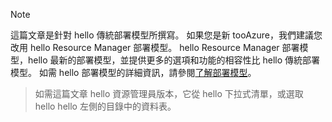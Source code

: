 > [!NOTE]
> 這篇文章是針對 hello 傳統部署模型所撰寫。 如果您是新 tooAzure，我們建議您改用 hello Resource Manager 部署模型。 hello Resource Manager 部署模型，hello 最新的部署模型，並提供更多的選項和功能的相容性比 hello 傳統部署模型。 如需 hello 部署模型的詳細資訊，請參閱[了解部署模型](../articles/resource-manager-deployment-model.md)。

> 如需這篇文章 hello 資源管理員版本，它從 hello 下拉式清單，或選取 hello hello 左側的目錄中的資料表。
>
>